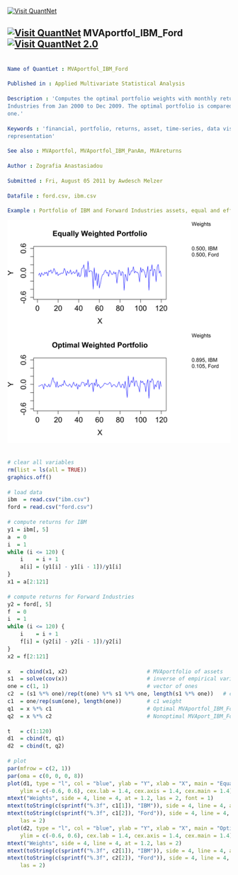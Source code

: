 
[<img src="https://github.com/QuantLet/Styleguide-and-Validation-procedure/blob/master/pictures/banner.png" alt="Visit QuantNet">](http://quantlet.de/index.php?p=info)

## [<img src="https://github.com/QuantLet/Styleguide-and-Validation-procedure/blob/master/pictures/qloqo.png" alt="Visit QuantNet">](http://quantlet.de/) **MVAportfol_IBM_Ford** [<img src="https://github.com/QuantLet/Styleguide-and-Validation-procedure/blob/master/pictures/QN2.png" width="60" alt="Visit QuantNet 2.0">](http://quantlet.de/d3/ia)

```yaml

Name of QuantLet : MVAportfol_IBM_Ford

Published in : Applied Multivariate Statistical Analysis

Description : 'Computes the optimal portfolio weights with monthly returns of IBM and Forward
Industries from Jan 2000 to Dec 2009. The optimal portfolio is compared with an equally weighted
one.'

Keywords : 'financial, portfolio, returns, asset, time-series, data visualization, plot, graphical
representation'

See also : MVAportfol, MVAportfol_IBM_PanAm, MVAreturns

Author : Zografia Anastasiadou

Submitted : Fri, August 05 2011 by Awdesch Melzer

Datafile : ford.csv, ibm.csv

Example : Portfolio of IBM and Forward Industries assets, equal and efficient weights.

```

![Picture1](MVAportfol_IBM_Ford.png)


```r

# clear all variables
rm(list = ls(all = TRUE))
graphics.off()

# load data
ibm  = read.csv("ibm.csv")
ford = read.csv("ford.csv")

# compute returns for IBM
y1 = ibm[, 5]
a  = 0
i  = 1
while (i <= 120) {
    i    = i + 1
    a[i] = (y1[i] - y1[i - 1])/y1[i]
}
x1 = a[2:121]

# compute returns for Forward Industries
y2 = ford[, 5]
f  = 0
i  = 1
while (i <= 120) {
    i    = i + 1
    f[i] = (y2[i] - y2[i - 1])/y2[i]
}
x2 = f[2:121]

x   = cbind(x1, x2)                         # MVAportfolio of assets
s1  = solve(cov(x))                         # inverse of empirical variance
one = c(1, 1)                               # vector of ones
c2  = (s1 %*% one)/rep(t(one) %*% s1 %*% one, length(s1 %*% one)) 	# c2 weight
c1  = one/rep(sum(one), length(one))        # c1 weight
q1  = x %*% c1                              # Optimal MVAportfol_IBM_Ford returns 
q2  = x %*% c2                              # Nonoptimal MVAport_IBM_Ford returns 

t   = c(1:120)
d1  = cbind(t, q1)
d2  = cbind(t, q2)

# plot
par(mfrow = c(2, 1))
par(oma = c(0, 0, 0, 8))
plot(d1, type = "l", col = "blue", ylab = "Y", xlab = "X", main = "Equally Weighted Portfolio", 
    ylim = c(-0.6, 0.6), cex.lab = 1.4, cex.axis = 1.4, cex.main = 1.4)
mtext("Weights", side = 4, line = 4, at = 1.2, las = 2, font = 1)
mtext(toString(c(sprintf("%.3f", c1[1]), "IBM")), side = 4, line = 4, at = 0.6, las = 2)
mtext(toString(c(sprintf("%.3f", c1[2]), "Ford")), side = 4, line = 4, at = 0.45, 
    las = 2)
plot(d2, type = "l", col = "blue", ylab = "Y", xlab = "X", main = "Optimal Weighted Portfolio", 
    ylim = c(-0.6, 0.6), cex.lab = 1.4, cex.axis = 1.4, cex.main = 1.4)
mtext("Weights", side = 4, line = 4, at = 1.2, las = 2)
mtext(toString(c(sprintf("%.3f", c2[1]), "IBM")), side = 4, line = 4, at = 0.6, las = 2)
mtext(toString(c(sprintf("%.3f", c2[2]), "Ford")), side = 4, line = 4, at = 0.45, 
    las = 2) 

```
